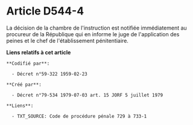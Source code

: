 # Article D544-4

La décision de la chambre de l'instruction est notifiée immédiatement au procureur de la République qui en informe le juge de
l'application des peines et le chef de l'établissement pénitentiaire.

**Liens relatifs à cet article**

	**Codifié par**:

	  - Décret n°59-322 1959-02-23

	**Créé par**:

	  - Décret n°79-534 1979-07-03 art. 15 JORF 5 juillet 1979

	**Liens**:

	  - TXT_SOURCE: Code de procédure pénale 729 à 733-1
